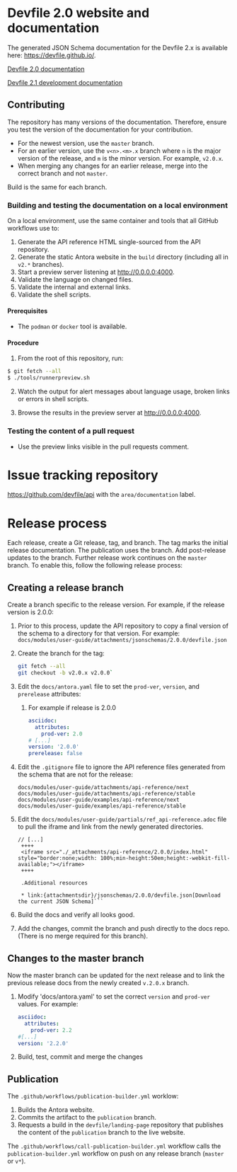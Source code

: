 # Devfile 2.0 website and documentation

The generated JSON Schema documentation for the Devfile 2.x is available here: https://devfile.github.io/.

[Devfile 2.0 documentation](https://github.com/devfile/docs/blob/v2.0.x/docs/modules/user-guide/nav.adoc)

[Devfile 2.1 development documentation](https://github.com/devfile/docs/blob/master/docs/modules/user-guide/nav.adoc)

## Contributing

The repository has many versions of the documentation. Therefore, ensure you test the version of the documentation for your contribution.

- For the newest version, use the `master` branch.
- For an earlier version, use the `v<n>.<m>.x` branch where `n` is the major version of the release, and `m` is the minor version. For example, `v2.0.x`.
- When merging any changes for an earlier release, merge into the correct branch and not `master`.

Build is the same for each branch. 

### Building and testing the documentation on a local environment

On a local environment, use the same container and tools that all GitHub workflows use to:

1. Generate the API reference HTML single-sourced from the API repository.
2. Generate the static Antora website in the `build` directory (including all in `v2.*` branches).
3. Start a preview server listening at http://0.0.0.0:4000.
3. Validate the language on changed files.
4. Validate the internal and external links.
5. Validate the shell scripts.

#### Prerequisites

* The `podman` or `docker` tool is available.

#### Procedure

1. From the root of this repository, run:

```bash
$ git fetch --all
$ ./tools/runnerpreview.sh
```

2. Watch the output for alert messages about language usage, broken links or errors in shell scripts. 

3. Browse the results in the preview server at http://0.0.0.0:4000.

### Testing the content of a pull request

* Use the preview links visible in the pull requests comment.

# Issue tracking repository

https://github.com/devfile/api with the `area/documentation` label.

# Release process

Each release, create a Git release, tag, and branch. The tag marks the initial release documentation.
The publication uses the branch. Add post-release updates to the branch. Further release work continues on the `master` branch.
To enable this, follow the following release process:

## Creating a release branch

Create a branch specific to the release version. For example, if the release version is 2.0.0:

1. Prior to this process, update the API repository to copy a final version of the schema to a directory for that version. For example:
   `docs/modules/user-guide/attachments/jsonschemas/2.0.0/devfile.json`
1. Create the branch for the tag:
   ```bash
   git fetch --all
   git checkout -b v2.0.x v2.0.0`
   ```
1. Edit the `docs/antora.yaml` file to set the `prod-ver`, `version`, and `prerelease` attributes: 
   1. For example if release is 2.0.0
      ```yaml
      asciidoc:
        attributes:
          prod-ver: 2.0
      # [...]
      version: '2.0.0'
      prerelease: false
      ```
1. Edit the `.gitignore` file to ignore the API reference files generated from the schema that are not for the release:
   ```
   docs/modules/user-guide/attachments/api-reference/next
   docs/modules/user-guide/attachments/api-reference/stable
   docs/modules/user-guide/examples/api-reference/next
   docs/modules/user-guide/examples/api-reference/stable
   ```
1. Edit the `docs/modules/user-guide/partials/ref_api-reference.adoc` file to pull the iframe and link from the newly generated directories.

   ````
   // [...]
    ++++
    <iframe src="./_attachments/api-reference/2.0.0/index.html" style="border:none;width: 100%;min-height:50em;height:-webkit-fill-available;"></iframe>
    ++++

    .Additional resources

    * link:{attachmentsdir}/jsonschemas/2.0.0/devfile.json[Download the current JSON Schema]```
   ````

1. Build the docs and verify all looks good.
1. Add the changes, commit the branch and push directly to the docs repo. (There is no merge required for this branch).

## Changes to the master branch

Now the master branch can be updated for the next release and to link the previous release docs
from the newly created `v.2.0.x` branch.

1. Modify 'docs/antora.yaml' to set the correct `version` and `prod-ver` values. For example:
   ```yaml
   asciidoc:
     attributes:
       prod-ver: 2.2
   #[...]
   version: '2.2.0'
   ```

1. Build, test, commit and merge the changes


## Publication

The `.github/workflows/publication-builder.yml` worklow:

1. Builds the Antora website.
2. Commits the artifact to the `publication` branch.
3. Requests a build in the `devfile/landing-page` repository that publishes the content of the `publication` branch to the live website.

The `.github/workflows/call-publication-builder.yml` workflow calls the `publication-builder.yml` workflow on push on any release branch (`master` or `v*`).
